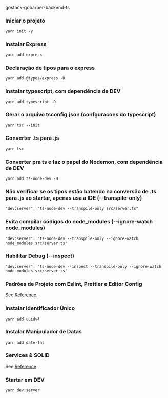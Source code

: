 gostack-gobarber-backend-ts

### Iniciar o projeto
```
yarn init -y
```

### Instalar Express
```
yarn add express
```

### Declaração de tipos para o express
```
yarn add @types/express -D
```

### Instalar typescript, com dependência de DEV
```
yarn add typescript -D
```

### Gerar o arquivo tsconfig.json (confguracoes do typescript)
```
yarn tsc --init
```

### Converter .ts para .js
```
yarn tsc
```

### Converter pra ts e faz o papel do Nodemon, com dependência de DEV
```
yarn add ts-node-dev -D
```

### Não verificar se os tipos estão batendo na conversão de .ts para .js ao startar, apenas usa a IDE (--transpile-only)
```
"dev:server": "ts-node-dev --transpile-only src/server.ts"
```

### Evita compilar códigos do node_modules (--ignore-watch node_modules)
```
"dev:server": "ts-node-dev --transpile-only --ignore-watch node_modules src/server.ts"
```

### Habilitar Debug (--inspect)
```
"dev:server": "ts-node-dev --inspect --transpile-only --ignore-watch node_modules src/server.ts"
```

### Padrões de Projeto com Eslint, Prettier e Editor Config
See [Reference](https://www.notion.so/ESLint-7e455a7ac78b424892329ee064feaf99).

### Instalar Identificador Único
```
yarn add uuidv4
```

### Instalar Manipulador de Datas
```
yarn add date-fns
```

### Services & SOLID
See [Reference](https://www.notion.so/Repository-service-e-patterns-82419cceb11c4c4fbbc055ade7fb1ac5).

### Startar em DEV
```
yarn dev:server
```
